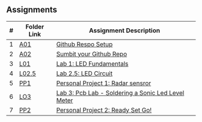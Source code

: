 ## Assignments

|  #  | Folder Link | Assignment Description |
| :-: | ----------- | ---------------------- |
|  1  | [A01](./A01/README.md)     | [Github Respo Setup](./A01/README.md)|
|  2  | [A02](./A02/README.md)     | [Sumbit your Github Repo](./A02/README.md)|
|  3  | [L01](./L01/README.md)     | [Lab 1: LED Fundamentals](./L01/README.md)|
|  4  | [L02.5](./L02.5/README.md)     | [Lab 2.5: LED Circuit](./L02.5/README.md)|
|  5  | [PP1](./PP1/README.md)     | [Personal Project 1: Radar sensror](./PP1/README.md)|
|  6  | [LO3](./LO3/README.md)     | [Lab 3: Pcb Lab - Soldering a Sonic Led Level Meter](./LO3/README.md)|
|  7  | [PP2](./PP2/README.md)     | [Personal Project 2: Ready Set Go!](./PP2/README.md)|

